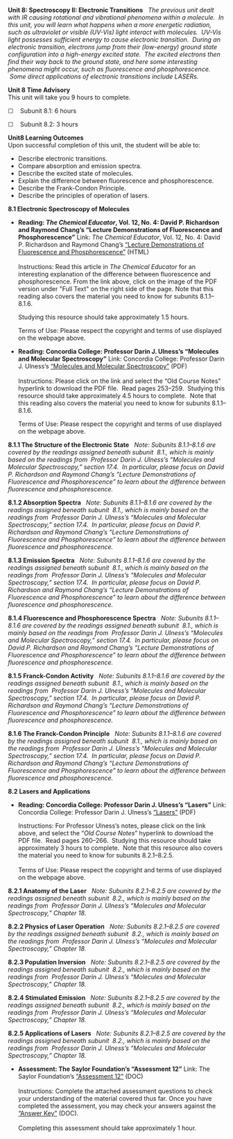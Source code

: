 **Unit 8: Spectroscopy II: Electronic Transitions** <span
id="8"></span> 
*The previous unit dealt with IR causing rotational and vibrational
phenomena within a molecule.  In this unit, you will learn what happens
when a more energetic radiation, such as ultraviolet or visible (UV-Vis)
light interact with molecules.  UV-Vis light possesses sufficient energy
to cause electronic transition.  During an electronic transition,
electrons jump from their (low-energy) ground state configuration into a
high-energy excited state.  The excited electrons then find their way
back to the ground state, and here some interesting phenomena might
occur, such as fluorescence and phosphorescence.  Some direct
applications of electronic transitions include LASERs.*

**Unit 8 Time Advisory**  
This unit will take you 9 hours to complete.  
  
 ☐    Subunit 8.1: 6 hours  
  
 ☐    Subunit 8.2: 3 hours

**Unit8 Learning Outcomes**  
Upon successful completion of this unit, the student will be able to:
-   Describe electronic transitions.
-   Compare absorption and emission spectra.
-   Describe the excited state of molecules.
-   Explain the difference between fluorescence and phosphorescence.
-   Describe the Frank-Condon Principle.
-   Describe the principles of operation of lasers.

**8.1 Electronic Spectroscopy of Molecules** <span id="8.1"></span> 
-   **Reading: *The Chemical Educator*, Vol. 12, No. 4: David P.
    Richardson and Raymond Chang’s “Lecture Demonstrations of
    Fluorescence and Phosphorescence”**
    Link: *The Chemical Educator*, Vol. 12, No. 4: David P. Richardson
    and Raymond Chang’s [“Lecture Demonstrations of Fluorescence and
    Phosphorescence”](http://www.researchgate.net/publication/228873829_Lecture_Demonstrations_of_Fluorescence_and_Phosphorescence)
    (HTML)  
        
     Instructions: Read this article in *The Chemical Educator* for an
    interesting explanation of the difference between fluorescence and
    phosphorescence. From the link above, click on the image of the PDF
    version under "Full Text" on the right side of the page. Note that
    this reading also covers the material you need to know for subunits
    8.1.1–8.1.6.  
      
     Studying this resource should take approximately 1.5 hours.    
      
     Terms of Use: Please respect the copyright and terms of use
    displayed on the webpage above.

-   **Reading: Concordia College: Professor Darin J. Ulness’s “Molecules
    and Molecular Spectroscopy”**
    Link: Concordia College: Professor Darin J. Ulness’s [“Molecules and
    Molecular
    Spectroscopy”](http://www.cord.edu/faculty/ulnessd/pchem/pchem.html)
    (PDF)  
        
     Instructions: Please click on the link and select the “Old Course
    Notes” hyperlink to download the PDF file.  Read pages 253–259.
     Studying this resource should take approximately 4.5 hours to
    complete.  Note that this reading also covers the material you need
    to know for subunits 8.1.1–8.1.6.  
      
     Terms of Use: Please respect the copyright and terms of use
    displayed on the webpage above. 

**8.1.1 The Structure of the Electronic State** <span
id="8.1.1"></span> 
*Note: Subunits 8.1.1–8.1.6 are covered by the readings assigned beneath
subunit  8.1., which is mainly based on the readings from  Professor
Darin J. Ulness’s “Molecules and Molecular Spectroscopy,” section 17.4.
 In particular, please focus on David P. Richardson and Raymond Chang’s
“Lecture Demonstrations of Fluorescence and Phosphorescence” to learn
about the difference between fluorescence and phosphorescence.*

**8.1.2 Absorption Spectra** <span id="8.1.2"></span> 
*Note: Subunits 8.1.1–8.1.6 are covered by the readings assigned beneath
subunit  8.1., which is mainly based on the readings from  Professor
Darin J. Ulness’s “Molecules and Molecular Spectroscopy,” section 17.4.
 In particular, please focus on David P. Richardson and Raymond Chang’s
“Lecture Demonstrations of Fluorescence and Phosphorescence” to learn
about the difference between fluorescence and phosphorescence.*

**8.1.3 Emission Spectra** <span id="8.1.3"></span> 
*Note: Subunits 8.1.1–8.1.6 are covered by the readings assigned beneath
subunit  8.1., which is mainly based on the readings from  Professor
Darin J. Ulness’s “Molecules and Molecular Spectroscopy,” section 17.4.
 In particular, please focus on David P. Richardson and Raymond Chang’s
“Lecture Demonstrations of Fluorescence and Phosphorescence” to learn
about the difference between fluorescence and phosphorescence.*

**8.1.4 Fluorescence and Phosphorescence Spectra** <span
id="8.1.4"></span> 
*Note: Subunits 8.1.1–8.1.6 are covered by the readings assigned beneath
subunit  8.1., which is mainly based on the readings from  Professor
Darin J. Ulness’s “Molecules and Molecular Spectroscopy,” section 17.4.
 In particular, please focus on David P. Richardson and Raymond Chang’s
“Lecture Demonstrations of Fluorescence and Phosphorescence” to learn
about the difference between fluorescence and phosphorescence.*

**8.1.5 Franck-Condon Activity** <span id="8.1.5"></span> 
*Note: Subunits 8.1.1–8.1.6 are covered by the readings assigned beneath
subunit  8.1., which is mainly based on the readings from  Professor
Darin J. Ulness’s “Molecules and Molecular Spectroscopy,” section 17.4.
 In particular, please focus on David P. Richardson and Raymond Chang’s
“Lecture Demonstrations of Fluorescence and Phosphorescence” to learn
about the difference between fluorescence and phosphorescence.*

**8.1.6 The Franck-Condon Principle** <span id="8.1.6"></span> 
*Note: Subunits 8.1.1–8.1.6 are covered by the readings assigned beneath
subunit  8.1., which is mainly based on the readings from  Professor
Darin J. Ulness’s “Molecules and Molecular Spectroscopy,” section 17.4.
 In particular, please focus on David P. Richardson and Raymond Chang’s
“Lecture Demonstrations of Fluorescence and Phosphorescence” to learn
about the difference between fluorescence and phosphorescence.*

**8.2 Lasers and Applications** <span id="8.2"></span> 
-   **Reading: Concordia College: Professor Darin J. Ulness’s “Lasers”**
    Link: Concordia College: Professor Darin J. Ulness’s
    [“Lasers”](http://www.cord.edu/faculty/ulnessd/pchem/pchem.html)
    (PDF)  
      
     Instructions: For Professor Ulness’s notes, please click on the
    link above, and select the “*Old Course Notes*” hyperlink to
    download the PDF file.  Read pages 260–266.  Studying this resource
    should take approximately 3 hours to complete.  Note that this
    resource also covers the material you need to know for subunits
    8.2.1–8.2.5.  
        
     Terms of Use: Please respect the copyright and terms of use
    displayed on the webpage above.

**8.2.1 Anatomy of the Laser** <span id="8.2.1"></span> 
*Note: Subunits 8.2.1–8.2.5 are covered by the readings assigned beneath
subunit  8.2., which is mainly based on the readings from  Professor
Darin J. Ulness’s “Molecules and Molecular Spectroscopy,” Chapter 18.*

**8.2.2 Physics of Laser Operation** <span id="8.2.2"></span> 
*Note: Subunits 8.2.1–8.2.5 are covered by the readings assigned beneath
subunit  8.2., which is mainly based on the readings from  Professor
Darin J. Ulness’s “Molecules and Molecular Spectroscopy,” Chapter 18.*

**8.2.3 Population Inversion** <span id="8.2.3"></span> 
*Note: Subunits 8.2.1–8.2.5 are covered by the readings assigned beneath
subunit  8.2., which is mainly based on the readings from  Professor
Darin J. Ulness’s “Molecules and Molecular Spectroscopy,” Chapter 18.*

**8.2.4 Stimulated Emission** <span id="8.2.4"></span> 
*Note: Subunits 8.2.1–8.2.5 are covered by the readings assigned beneath
subunit  8.2., which is mainly based on the readings from  Professor
Darin J. Ulness’s “Molecules and Molecular Spectroscopy,” Chapter 18.*

**8.2.5 Applications of Lasers** <span id="8.2.5"></span> 
*Note: Subunits 8.2.1–8.2.5 are covered by the readings assigned beneath
subunit  8.2., which is mainly based on the readings from  Professor
Darin J. Ulness’s “Molecules and Molecular Spectroscopy,” Chapter 18.*

-   **Assessment: The Saylor Foundation’s “Assessment 12”**
    Link: The Saylor Foundation’s [“Assessment
    12”](http://www.saylor.org/site/wp-content/uploads/2014/02/CHEM106-Assessment12-FINAL.docx)
    (DOC)  
        
     Instructions: Complete the attached assessment questions to check
    your understanding of the material covered thus far. Once you have
    completed the assessment, you may check your answers against the
    [“Answer
    Key”](http://www.saylor.org/site/wp-content/uploads/2014/02/CHEM106-Assessment12-AnswerKey-FINAL.docx)
    (DOC).  
        
     Completing this assessment should take approximately 1 hour.


